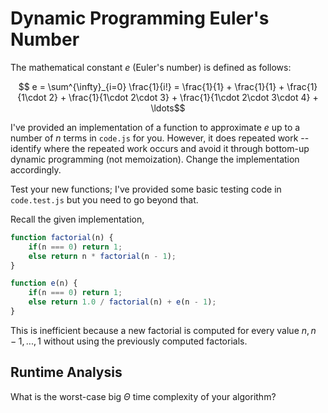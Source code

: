 # Dynamic Programming Euler's Number

The mathematical constant $e$ (Euler's number) is defined as follows:

$$ e = \sum^{\infty}_{i=0} \frac{1}{i!} = \frac{1}{1} + \frac{1}{1} +
\frac{1}{1\cdot 2} + \frac{1}{1\cdot 2\cdot 3} + \frac{1}{1\cdot 2\cdot 3\cdot
4} + \ldots$$

I've provided an implementation of a function to approximate $e$ up to a number
of $n$ terms in `code.js` for you. However, it does repeated work -- identify
where the repeated work occurs and avoid it through bottom-up dynamic
programming (not memoization). Change the implementation accordingly.

Test your new functions; I've provided some basic testing code in `code.test.js`
but you need to go beyond that.

Recall the given implementation, 
```js
function factorial(n) {
    if(n === 0) return 1;
    else return n * factorial(n - 1);
}

function e(n) {
    if(n === 0) return 1;
    else return 1.0 / factorial(n) + e(n - 1);
}
```

This is inefficient because a new factorial is computed for every value $n, n - 1, ..., 1$ without using the previously computed factorials.

## Runtime Analysis

What is the worst-case big $\Theta$ time complexity of your algorithm?
